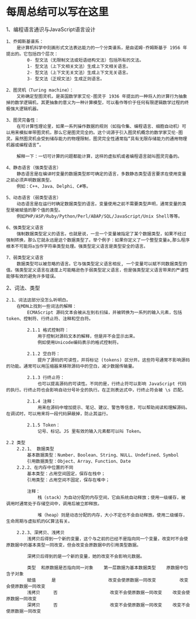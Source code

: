 # 每周总结可以写在这里

1、编程语言通识与JavaScript语言设计

    1、乔姆斯基谱系：
        是计算机科学中刻画形式文法表达能力的一个分类谱系，是由诺姆·乔姆斯基于 1956 年提出的。它包括四个层次：
            0- 型文法（无限制文法或短语结构文法）包括所有的文法。
            1- 型文法（上下文相关文法）生成上下文相关语言。
            2- 型文法（上下文无关文法）生成上下文无关语言。
            3- 型文法（正规文法）生成正则语言。

    2、图灵机（Turing machine）：
        又称确定型图灵机，是英国数学家艾伦·图灵于 1936 年提出的一种将人的计算行为抽象掉的数学逻辑机，其更抽象的意义为一种计算模型，可以看作等价于任何有限逻辑数学过程的终极强大逻辑机器。

    3、图灵完备性：
        在可计算性理论里，如果一系列操作数据的规则（如指令集、编程语言、细胞自动机）可以用来模拟单带图灵机，那么它是图灵完全的。这个词源于引入图灵机概念的数学家艾伦·图灵。虽然图灵机会受到储存能力的物理限制，图灵完全性通常指“具有无限存储能力的通用物理机器或编程语言”。

        解释一下：一切可计算的问题都能计算，这样的虚拟机或者编程语言就叫图灵完备的。

    4、静态语言（强类型语言）
        静态语言是在编译时变量的数据类型即可确定的语言，多数静态类型语言要求在使用变量之前必须声明数据类型。 
        例如：C++、Java、Delphi、C#等。

    5、动态语言（弱类型语言）
        动态语言是在运行时确定数据类型的语言。变量使用之前不需要类型声明，通常变量的类型是被赋值的那个值的类型。 
        例如PHP/ASP/Ruby/Python/Perl/ABAP/SQL/JavaScript/Unix Shell等等。

    6、强类型定义语言
        强制数据类型定义的语言。也就是说，一旦一个变量被指定了某个数据类型，如果不经过强制转换，那么它就永远是这个数据类型了。举个例子：如果你定义了一个整型变量a,那么程序根本不可能将a当作字符串类型处理。强类型定义语言是类型安全的语言。

    7、弱类型定义语言
        数据类型可以被忽略的语言。它与强类型定义语言相反, 一个变量可以赋不同数据类型的值。强类型定义语言在速度上可能略逊色于弱类型定义语言，但是强类型定义语言带来的严谨性能够有效的避免许多错误。

2、词法、类型

    2.1、词法这部分没怎么听明白。
        在MDN上找到一些词法的解释：
            ECMAScript 源码文本会被从左到右扫描，并被转换为一系列的输入元素，包括 token、控制符、行终止符、注释和空白符。

            2.1.1 格式控制符：
                用于控制对源码文本的解释，但是并不会显示出来。
                例如使用Unicode编码表示的格式控制符。

            2.1.2 空白符：
                提升了源码的可读性，并将标记 (tokens) 区分开。这些符号通常不影响源码的功能。通常可以用压缩器来移除源码中的空白，减少数据传输量。

            2.1.3 行终止符：
                也可以提高源码的可读性。不同的是，行终止符可以影响 JavaScript 代码的执行。行终止符也会影响自动分号补全的执行。在正则表达式中，行终止符会被 \s 匹配。

            2.1.4 注释：
                用来在源码中增加提示、笔记、建议、警告等信息，可以帮助阅读和理解源码。在调试时，可以用来将一段代码屏蔽掉，防止其运行。

            2.1.5 Token：
                记号、标记。JS 里有效的输入元素都可以叫 Token。
    
    2.2 类型
        2.2.1、 数据类型 
            基本数据类型：Number、Boolean、String、NULL、Undefined、Symbol
            引用数据类型：Object、Array、Function、Date
        2.2.2、在内存中位置的不同
            基本类型：占用空间固定，保存在栈中；
            引用类型：占用空间不固定，保存在堆中；

            注释：
                栈（stack）为自动分配的内存空间，它由系统自动释放；使用一级缓存，被 调用时通常处于存储空间中，调用后被立即释放。

                堆（heap）则是动态分配的内存，大小不定也不会自动释放。使用二级缓存，生命周期与虚拟机的GC算法有关。

        2.2.3、深拷贝、浅拷贝
            浅拷贝后得到一个新的变量，这个与之前的已经不是指向同一个变量，改变时不会使原数据中的基本类型一同改变，但会改变会原数据中的引用类型数据。

            深拷贝后得到的是一个新的变量，她的改变不会影响元数据。

            类型	和原数据是否指向同一对象	第一层数据为基本数据类型	原数据中包含子对象
            赋值	    是	                 改变会使原数据一同改变	     改变会使原数据一同改变
            浅拷贝	    否	                 改变不会使原数据一同改变	 改变会使原数据一同改变
            深拷贝	    否	                 改变不会使原数据一同改变	 改变不会使原数据一同改变


        